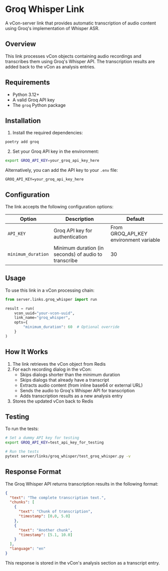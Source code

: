 # Groq Whisper Link

A vCon-server link that provides automatic transcription of audio content using Groq's implementation of Whisper ASR.

## Overview

This link processes vCon objects containing audio recordings and transcribes them using Groq's Whisper API. The transcription results are added back to the vCon as analysis entries.

## Requirements

- Python 3.12+
- A valid Groq API key
- The `groq` Python package

## Installation

1. Install the required dependencies:

```bash
poetry add groq
```

2. Set your Groq API key in the environment:

```bash
export GROQ_API_KEY=your_groq_api_key_here
```

Alternatively, you can add the API key to your `.env` file:

```
GROQ_API_KEY=your_groq_api_key_here
```

## Configuration

The link accepts the following configuration options:

| Option | Description | Default |
|--------|-------------|---------|
| `API_KEY` | Groq API key for authentication | From GROQ_API_KEY environment variable |
| `minimum_duration` | Minimum duration (in seconds) of audio to transcribe | 30 |

## Usage

To use this link in a vCon processing chain:

```python
from server.links.groq_whisper import run

result = run(
    vcon_uuid="your-vcon-uuid",
    link_name="groq_whisper",
    opts={
        "minimum_duration": 60  # Optional override
    }
)
```

## How It Works

1. The link retrieves the vCon object from Redis
2. For each recording dialog in the vCon:
   - Skips dialogs shorter than the minimum duration
   - Skips dialogs that already have a transcript
   - Extracts audio content (from inline base64 or external URL)
   - Sends the audio to Groq's Whisper API for transcription
   - Adds transcription results as a new analysis entry
3. Stores the updated vCon back to Redis

## Testing

To run the tests:

```bash
# Set a dummy API key for testing
export GROQ_API_KEY=test_api_key_for_testing

# Run the tests
pytest server/links/groq_whisper/test_groq_whisper.py -v
```

## Response Format

The Groq Whisper API returns transcription results in the following format:

```json
{
  "text": "The complete transcription text.",
  "chunks": [
    {
      "text": "Chunk of transcription",
      "timestamp": [0.0, 5.0]
    },
    {
      "text": "Another chunk",
      "timestamp": [5.1, 10.0]
    }
  ],
  "language": "en"
}
```

This response is stored in the vCon's analysis section as a transcript entry. 
